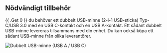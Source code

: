 ## Nödvändigt tillbehör

{{ .Get 0 }} du behöver ett dubbelt USB-minne (2-i-1 USB-sticka) Typ-C/USB 3.0 med en USB C-kontakt och en USB A-kontakt. Ett sådant dubbelt USB-minne levereras tillsammans med din enhet. Du kan också köpa ett sådant USB-minne från olika leverantörer.

![Dubbelt USB-minne (USB A / USB C)](/images/firmware/update/usb-dual-stick.svg)
